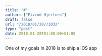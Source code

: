 ```yaml
---
title: "#"
author: ["Eivind Hjertnes"]
draft: false
url: "/2018/01/28//1032"
type: "post"
date: 2018-01-28T01:00:00+01:00
---
```


One of my goals in 2018 is to ship a iOS app
